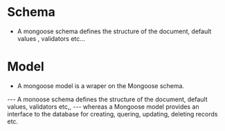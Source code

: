 # Schema
- A mongoose schema defines the structure of the document, default values , validators etc...

# Model
- A mongoose model is a wraper on the Mongoose schema.

--- A monoose schema defines the structure of the document, default values, validators etc,,
--- whereas a Mongoose model provides an interface to the database for creating, quering, updating, deleting records etc.